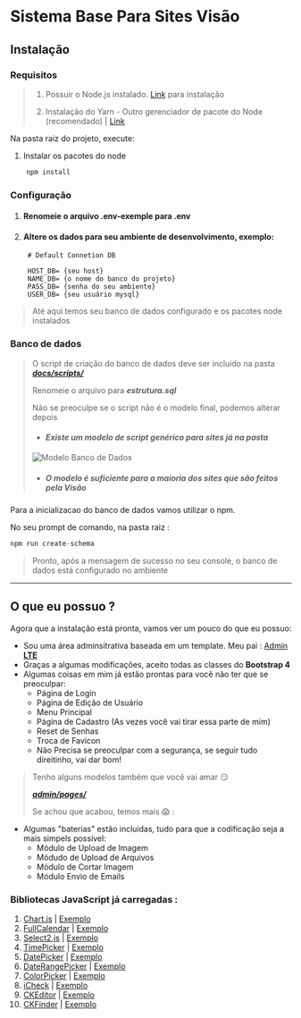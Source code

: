 # Sistema Base Para Sites Visão

## __Instalação__
### __Requisitos__
> 1. Possuir o Node.js instalado. [Link](https://nodejs.org/pt-br/) para instalação
> 
> 2. Instalação do Yarn - Outro gerenciador de pacote do Node (recomendado) | [Link](https://yarnpkg.com/lang/pt-br/docs/install/#windows-stable)

Na pasta raiz do projeto, execute: 

1. Instalar os pacotes do node 
```js 
    npm install
```
### __Configuração__
1. #### Renomeie o arquivo .env-exemple para .env
2. #### Altere os dados para seu ambiente de desenvolvimento, exemplo:
   ```env
    # Default Connetion DB

    HOST_DB= {seu host}
    NAME_DB= {o nome do banco do projeto}
    PASS_DB= {senha do seu ambiente}
    USER_DB= {seu usuário mysql}
    ```
> Até aqui temos seu banco de dados configurado e os pacotes node instalados

### __Banco de dados__

> O script de criação do banco de dados deve ser incluido na pasta [___docs/scripts/___](docs/scripts/)
> 
> Renomeie o arquivo para ___estrutura.sql___
> 
> Não se preoculpe se o script não é o modelo final, podemos alterar depois
>
> * #### _Existe um modelo de script genérico para sites já na pasta_
> 
> ![Modelo Banco de Dados](assets/uploads/modelo-bd.png)
>   
> * ##### O modelo é suficiente para a maioria dos sites que são feitos pela Visão

Para a inicializacao do banco de dados vamos utilizar o npm.

No seu prompt de comando, na pasta raiz :
```js
npm run create-schema
```
> Pronto, após a mensagem de sucesso no seu console, o banco de dados está configurado no ambiente
___
## O que eu possuo ?

Agora que a instalação está pronta, vamos ver um pouco do que eu possuo:
* Sou uma área adminsitrativa baseada em um template. Meu pai : [Admin **LTE**](https://adminlte.io)
* Graças a algumas modificações, aceito todas as classes do **Bootstrap 4**
* Algumas coisas em mim já estão prontas para você não ter que se preoculpar:
  * Página de Login
  * Página de Edição de Usuário
  * Menu Principal
  * Página de Cadastro (As vezes você vai tirar essa parte de mim)
  * Reset de Senhas
  * Troca de Favicon
  * Não Precisa se preoculpar com a segurança, se seguir tudo direitinho, vai dar bom!
> Tenho alguns modelos também que você vai amar :smirk:
>
>[___admin/pages/___](admin/pages/)
>
> Se achou que acabou, temos mais :scream: :
  * Algumas "baterias" estão incluidas, tudo para que a codificação seja a mais simpels possível:
    * Módulo de Upload de Imagem
    * Módudo de Upload de Arquivos
    * Módulo de Cortar Imagem
    * Módulo Envio de Emails

### **Bibliotecas JavaScript já carregadas :**
1. [Chart.js](https://www.chartjs.org) | [Exemplo](admin/pages/chart.md)
2. [FullCalendar](http://fullcalendar.io/) | [Exemplo](admin/pages/callendar.md)
3. [Select2.js](https://select2.org) | [Exemplo](admin/pages/inputs.md)
4. [TimePicker](https://jdewit.github.io/bootstrap-timepicker/) | [Exemplo](admin/pages/inputs.md)
5. [DatePicker](https://bootstrap-datepicker.readthedocs.io/en/latest/) | [Exemplo](admin/pages/inputs.md)
6. [DateRangePicker](http://www.daterangepicker.com) | [Exemplo](admin/pages/inputs.md)
7. [ColorPicker](https://github.com/farbelous/bootstrap-colorpicker) | [Exemplo](admin/pages/inputs.md)
8.  [iCheck](http://icheck.fronteed.com) | [Exemplo](admin/pages/inputs.md)
9.  [CKEditor](https://ckeditor.com) | [Exemplo](admins/pages/ckeditor.md)
10. [CKFinder](https://ckeditor.com/ckfinder/) | [Exemplo](admin/pages/ckfinder.md)